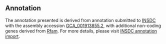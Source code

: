 

Annotation
----------

The annotation presented is derived from annotation submitted to
[INSDC](http://www.insdc.org) with the assembly accession
[GCA\_001913855.2](http://www.ebi.ac.uk/ena/data/view/GCA_001913855.2),
with additional non-coding genes derived from
[Rfam](http://rfam.xfam.org/). For more details, please visit [INSDC
annotation
import](http://ensemblgenomes.org/info/data/insdc_annotation).
